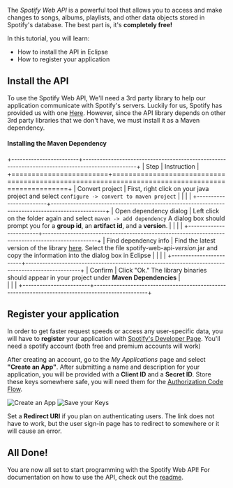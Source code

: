The *Spotify Web API* is a powerful tool that allows you to access and make changes to songs, albums, playlists, and other data
objects stored in Spotify's database. The best part is, it's **completely free!**

In this tutorial, you will learn:

* How to install the API in Eclipse
* How to register your application

## Install the API
To use the Spotify Web API, We'll need a 3rd party library to help our application communicate with Spotify's servers. Luckily
for us, Spotify has provided us with one [Here](https://github.com/thelinmichael/spotify-web-api-java). However, since the API
library depends on other 3rd party libraries that we don't have, we must install it as a Maven dependency.

#### Installing the Maven Dependency

+------------------------+-------------------------------------------------------------------------------------------------+
| Step                   | Instruction                                                                                     |
+========================+=================================================================================================+
| Convert project        | First, right click on your java project and select ```configure -> convert to maven project```  |
|                        |                                                                                                 |
+------------------------+-------------------------------------------------------------------------------------------------+
| Open dependency dialog | Left click on the folder again and select ```maven -> add dependency``` A dialog box should prompt you for a **group id**, an **artifact id**, and a **version**. |
|                        |                                                                                                 |
+------------------------+-------------------------------------------------------------------------------------------------+
| Find dependency info   | Find the latest version of the library [here](https://oss.sonatype.org/#nexus-search;quick~spotify-web-api-java.). Select the file spotify-web-api-*version*.jar and copy the information into the dialog box in Eclipse |
|                        |                                                                                                 |
+------------------------+-------------------------------------------------------------------------------------------------+
| Confirm                | Click "Ok." The library binaries should appear in your project under **Maven Dependencies**     |      
|                        |                                                                                                 |
+------------------------+-------------------------------------------------------------------------------------------------+

## Register your application
In order to get faster request speeds or access any user-specific data, you will have to **register** your application with [Spotify's Developer Page](https://developer.spotify.com/my-applications/#!/applications).
You'll need a spotify account (both free and premium accounts will work) 

After creating an account, go to the *My Applications* page and select **"Create an App"**. After submitting a name and description for your application, you will be provided with a 
**Client ID** and a **Secret ID**. Store these keys somewhere safe, you will need them for the [Authorization Code Flow](https://developer.spotify.com/web-api/authorization-guide/#authorization-code-flow).

![Create an App](https://dylanjtastet.github.io/assets/images/keys.png)
![Save your Keys](https://dylanjtastet.github.io/assets/images/appcreate.png)

Set a **Redirect URI** if you plan on authenticating users. The link does not have to work, but the user sign-in page has to redirect to somewhere
or it will cause an error.

## All Done!
You are now all set to start programming with the Spotify Web API! For documentation on how to use the API, check out the [readme](https://github.com/thelinmichael/spotify-web-api-java/#usage).


